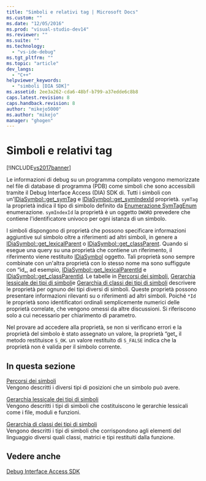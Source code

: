 ```yaml
---
title: "Simboli e relativi tag | Microsoft Docs"
ms.custom: ""
ms.date: "12/05/2016"
ms.prod: "visual-studio-dev14"
ms.reviewer: ""
ms.suite: ""
ms.technology: 
  - "vs-ide-debug"
ms.tgt_pltfrm: ""
ms.topic: "article"
dev_langs: 
  - "C++"
helpviewer_keywords: 
  - "simboli [DIA SDK]"
ms.assetid: 2ee3a262-cda6-48bf-b799-a37edde6c8b8
caps.latest.revision: 8
caps.handback.revision: 8
author: "mikejo5000"
ms.author: "mikejo"
manager: "ghogen"
---
```

# Simboli e relativi tag
[!INCLUDE[vs2017banner](../../code-quality/includes/vs2017banner.md)]

Le informazioni di debug su un programma compilato vengono memorizzate nel file di database di programma \(PDB\) come simboli che sono accessibili tramite il Debug Interface Access \(DIA\) SDK di.  Tutti i simboli con un'[IDiaSymbol::get\_symTag](../../debugger/debug-interface-access/idiasymbol-get-symtag.md) e  [IDiaSymbol::get\_symIndexId](../../debugger/debug-interface-access/idiasymbol-get-symindexid.md) proprietà.  `symTag` la proprietà indica il tipo di simbolo definito da  [Enumerazione SymTagEnum](../../debugger/debug-interface-access/symtagenum.md) enumerazione.  `symIndexId` la proprietà è un oggetto  `DWORD` prevedere che contiene l'identificatore univoco per ogni istanza di un simbolo.  
  
 I simboli dispongono di proprietà che possono specificare informazioni aggiuntive sul simbolo oltre a riferimenti ad altri simboli, in genere a [IDiaSymbol::get\_lexicalParent](../../debugger/debug-interface-access/idiasymbol-get-lexicalparent.md) o  [IDiaSymbol::get\_classParent](../../debugger/debug-interface-access/idiasymbol-get-classparent.md).  Quando si esegue una query su una proprietà che contiene un riferimento, il riferimento viene restituito [IDiaSymbol](../../debugger/debug-interface-access/idiasymbol.md) oggetto.  Tali proprietà sono sempre combinate con un'altra proprietà con lo stesso nome ma sono suffiggute con “id„, ad esempio, [IDiaSymbol::get\_lexicalParentId](../../debugger/debug-interface-access/idiasymbol-get-lexicalparentid.md) e  [IDiaSymbol::get\_classParentId](../../debugger/debug-interface-access/idiasymbol-get-classparentid.md).  Le tabelle in [Percorsi dei simboli](../../debugger/debug-interface-access/symbol-locations.md),  [Gerarchia lessicale dei tipi di simboli](../../debugger/debug-interface-access/lexical-hierarchy-of-symbol-types.md)e  [Gerarchia di classi dei tipi di simboli](../../debugger/debug-interface-access/class-hierarchy-of-symbol-types.md) descrivere le proprietà per ognuno dei tipi diversi di simboli.  Queste proprietà possono presentare informazioni rilevanti su o riferimenti ad altri simboli.  Poiché `*Id` le proprietà sono identificatori ordinali semplicemente numerici delle proprietà correlate, che vengono omessi da altre discussioni.  Si riferiscono solo a cui necessario per chiarimento di parametro.  
  
 Nel provare ad accedere alla proprietà, se non si verificano errori e la proprietà del simbolo è stato assegnato un valore, la proprietà “get„ il metodo restituisce `S_OK`.  un valore restituito di `S_FALSE` indica che la proprietà non è valida per il simbolo corrente.  
  
## In questa sezione  
 [Percorsi dei simboli](../../debugger/debug-interface-access/symbol-locations.md)  
 Vengono descritti i diversi tipi di posizioni che un simbolo può avere.  
  
 [Gerarchia lessicale dei tipi di simboli](../../debugger/debug-interface-access/lexical-hierarchy-of-symbol-types.md)  
 Vengono descritti i tipi di simboli che costituiscono le gerarchie lessicali come i file, moduli e funzioni.  
  
 [Gerarchia di classi dei tipi di simboli](../../debugger/debug-interface-access/class-hierarchy-of-symbol-types.md)  
 Vengono descritti i tipi di simboli che corrispondono agli elementi del linguaggio diversi quali classi, matrici e tipi restituiti dalla funzione.  
  
## Vedere anche  
 [Debug Interface Access SDK](../../debugger/debug-interface-access/debug-interface-access-sdk.md)